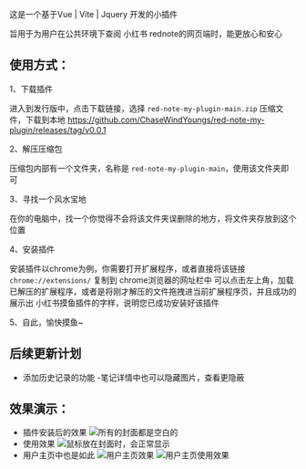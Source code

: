 这是一个基于Vue | Vite | Jquery 开发的小插件

旨用于为用户在公共环境下查阅 小红书 rednote的网页端时，能更放心和安心

## 使用方式：

1、下载插件
  
  进入到发行版中，点击下载链接，选择 `red-note-my-plugin-main.zip` 压缩文件，下载到本地
  https://github.com/ChaseWindYoungs/red-note-my-plugin/releases/tag/v0.0.1

2、解压压缩包

  压缩包内部有一个文件夹，名称是 `red-note-my-plugin-main`，使用该文件夹即可

3、寻找一个风水宝地

  在你的电脑中，找一个你觉得不会将该文件夹误删除的地方，将文件夹存放到这个位置

4、安装插件
  
  安装插件以chrome为例，你需要打开扩展程序，或者直接将该链接 `chrome://extensions/` 复制到 chrome浏览器的网址栏中
  可以点击左上角，加载已解压的扩展程序，或者是将刚才解压的文件拖拽进当前扩展程序页，并且成功的展示出 小红书摸鱼插件的字样，说明您已成功安装好该插件

5、自此，愉快摸鱼~

## 后续更新计划

- 添加历史记录的功能
-笔记详情中也可以隐藏图片，查看更隐蔽

## 效果演示：

  - 插件安装后的效果
![所有的封面都是空白的](./demoImgs/default.png)
  - 使用效果
![鼠标放在封面时，会正常显示](./demoImgs/mouseOn.png)
  - 用户主页中也是如此
![用户主页效果](./demoImgs/user-page.png)
![用户主页使用效果](./demoImgs/user-page-use.png)

